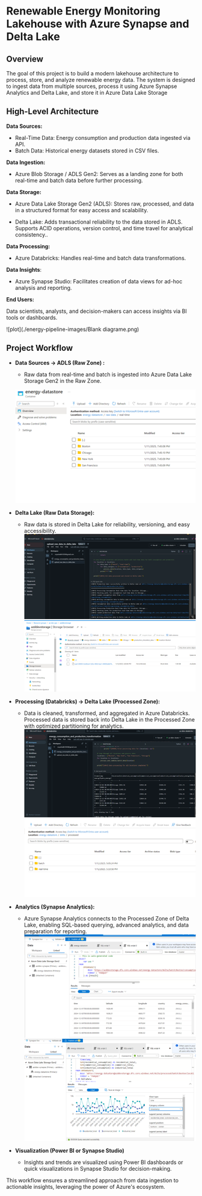 
# Renewable Energy Monitoring Lakehouse with Azure Synapse and Delta Lake


## Overview
The goal of this project is to build a modern lakehouse architecture to process, store, and analyze renewable energy data. The system is designed to ingest data from multiple sources, process it using Azure Synapse Analytics and Delta Lake, and store it in Azure Data Lake Storage

## High-Level Architecture


**Data Sources:** 

- Real-Time Data: Energy consumption and production data ingested via API.
- Batch Data: Historical energy datasets stored in CSV files.

**Data Ingestion:**

-   Azure Blob Storage / ADLS Gen2: Serves as a landing zone for both real-time and batch data before further processing.
  
**Data Storage:**

-   Azure Data Lake Storage Gen2 (ADLS): Stores raw, processed, and data in a structured format for easy access and scalability.

- Delta Lake: Adds transactional reliability to the data stored in ADLS. Supports ACID operations, version control, and time travel for analytical consistency..
  
**Data Processing:**

-   Azure Databricks: Handles real-time and batch data transformations.

**Data Insights**:

-  Azure Synapse Studio: Facilitates creation of data views for ad-hoc analysis and reporting.

**End Users:**

Data scientists, analysts, and decision-makers can access insights via BI tools or dashboards.


![plot](./energy-pipeline-images/Blank diagrame.png)


## Project Workflow

- **Data Sources → ADLS (Raw Zone) :**
    -   Raw data from real-time and batch is ingested into Azure Data Lake Storage Gen2 in the Raw Zone.

    ![plot](./energy-pipeline-images/raw_data_to_adls.png)


-   **Delta Lake (Raw Data Storage):**
    -   Raw data is stored in Delta Lake for reliability, versioning, and easy accessibility.
    ![plot](./energy-pipeline-images/upload-raw-data-to-delta-lake.png)
    ![plot](./energy-pipeline-images/raw-data-to-delta.png)

-   **Processing (Databricks) → Delta Lake (Processed Zone):**

    -   Data is cleaned, transformed, and aggregated in Azure Databricks. Processed data is stored back into Delta Lake in the Processed Zone with optimized partitioning for analytics.
    ![plot](./energy-pipeline-images/upload-processed-data-to-delta-lake.png)
    ![plot](./energy-pipeline-images/processed-data-to-delta-lake.png)

- **Analytics (Synapse Analytics):**

    -   Azure Synapse Analytics connects to the Processed Zone of Delta Lake, enabling SQL-based querying, advanced analytics, and data preparation for reporting.
    ![plot](./energy-pipeline-images/loading-data-into-synapse.png)
    ![plot](./energy-pipeline-images/sample-visual-in-synapse.png)


-   **Visualization (Power BI or Synapse Studio)**
    -   Insights and trends are visualized using Power BI dashboards or quick visualizations in Synapse Studio for decision-making.

This workflow ensures a streamlined approach from data ingestion to actionable insights, leveraging the power of Azure's ecosystem.


